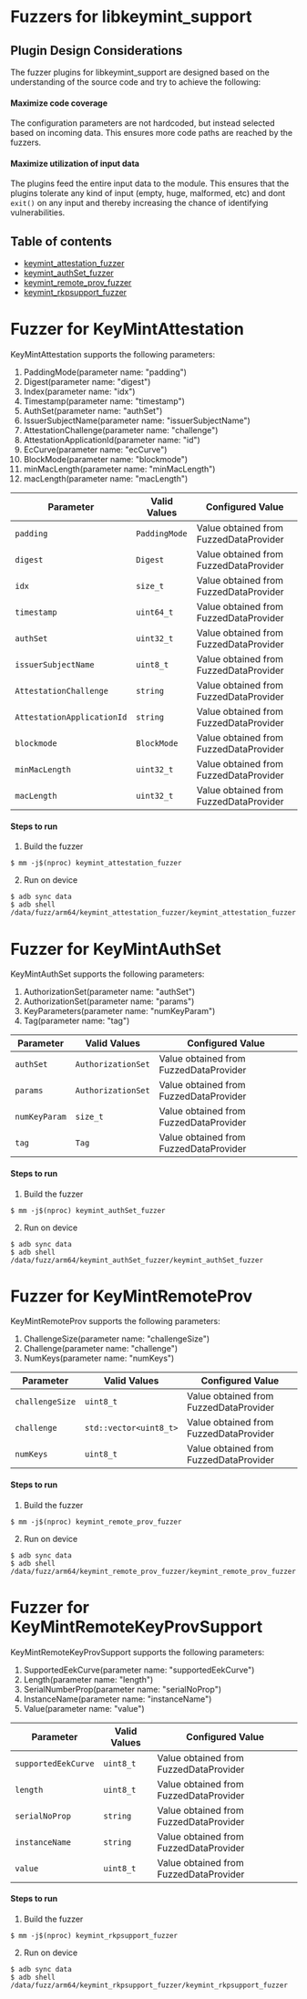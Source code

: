 # Fuzzers for libkeymint_support

## Plugin Design Considerations
The fuzzer plugins for libkeymint_support are designed based on the understanding of the source code and try to achieve the following:

#### Maximize code coverage
The configuration parameters are not hardcoded, but instead selected based on incoming data. This ensures more code paths are reached by the fuzzers.

#### Maximize utilization of input data
The plugins feed the entire input data to the module. This ensures that the plugins tolerate any kind of input (empty, huge, malformed, etc) and dont `exit()` on any input and thereby increasing the chance of identifying vulnerabilities.

## Table of contents
+ [keymint_attestation_fuzzer](#KeyMintAttestation)
+ [keymint_authSet_fuzzer](#KeyMintAuthSet)
+ [keymint_remote_prov_fuzzer](#KeyMintRemoteProv)
+ [keymint_rkpsupport_fuzzer](#KeyMintRemoteKeyProvSupport)

# <a name="KeyMintAttestation"></a> Fuzzer for KeyMintAttestation
KeyMintAttestation supports the following parameters:
1. PaddingMode(parameter name: "padding")
2. Digest(parameter name: "digest")
3. Index(parameter name: "idx")
4. Timestamp(parameter name: "timestamp")
5. AuthSet(parameter name: "authSet")
6. IssuerSubjectName(parameter name: "issuerSubjectName")
7. AttestationChallenge(parameter name: "challenge")
8. AttestationApplicationId(parameter name: "id")
9. EcCurve(parameter name: "ecCurve")
10. BlockMode(parameter name: "blockmode")
11. minMacLength(parameter name: "minMacLength")
12. macLength(parameter name: "macLength")

| Parameter| Valid Values| Configured Value|
|------------- |--------------| -------------------- |
|`padding`| `PaddingMode` |Value obtained from FuzzedDataProvider|
|`digest`| `Digest` |Value obtained from FuzzedDataProvider|
|`idx`| `size_t` |Value obtained from FuzzedDataProvider|
|`timestamp`| `uint64_t` |Value obtained from FuzzedDataProvider|
|`authSet`| `uint32_t` |Value obtained from FuzzedDataProvider|
|`issuerSubjectName`| `uint8_t` |Value obtained from FuzzedDataProvider|
|`AttestationChallenge`| `string` |Value obtained from FuzzedDataProvider|
|`AttestationApplicationId`| `string` |Value obtained from FuzzedDataProvider|
|`blockmode`| `BlockMode` |Value obtained from FuzzedDataProvider|
|`minMacLength`| `uint32_t` |Value obtained from FuzzedDataProvider|
|`macLength`| `uint32_t` |Value obtained from FuzzedDataProvider|

#### Steps to run
1. Build the fuzzer
```
$ mm -j$(nproc) keymint_attestation_fuzzer
```
2. Run on device
```
$ adb sync data
$ adb shell /data/fuzz/arm64/keymint_attestation_fuzzer/keymint_attestation_fuzzer
```

# <a name="KeyMintAuthSet"></a> Fuzzer for KeyMintAuthSet
KeyMintAuthSet supports the following parameters:
1. AuthorizationSet(parameter name: "authSet")
2. AuthorizationSet(parameter name: "params")
3. KeyParameters(parameter name: "numKeyParam")
4. Tag(parameter name: "tag")

| Parameter| Valid Values| Configured Value|
|------------- |--------------| -------------------- |
|`authSet`| `AuthorizationSet` |Value obtained from FuzzedDataProvider|
|`params`| `AuthorizationSet` |Value obtained from FuzzedDataProvider|
|`numKeyParam`| `size_t` |Value obtained from FuzzedDataProvider|
|`tag`| `Tag` |Value obtained from FuzzedDataProvider|

#### Steps to run
1. Build the fuzzer
```
$ mm -j$(nproc) keymint_authSet_fuzzer
```
2. Run on device
```
$ adb sync data
$ adb shell /data/fuzz/arm64/keymint_authSet_fuzzer/keymint_authSet_fuzzer
```

# <a name="KeyMintRemoteProv"></a> Fuzzer for KeyMintRemoteProv
KeyMintRemoteProv supports the following parameters:
1. ChallengeSize(parameter name: "challengeSize")
2. Challenge(parameter name: "challenge")
3. NumKeys(parameter name: "numKeys")

| Parameter| Valid Values| Configured Value|
|------------- |--------------| -------------------- |
|`challengeSize`| `uint8_t` |Value obtained from FuzzedDataProvider|
|`challenge`| `std::vector<uint8_t>` |Value obtained from FuzzedDataProvider|
|`numKeys`| `uint8_t` |Value obtained from FuzzedDataProvider|

#### Steps to run
1. Build the fuzzer
```
$ mm -j$(nproc) keymint_remote_prov_fuzzer
```
2. Run on device
```
$ adb sync data
$ adb shell /data/fuzz/arm64/keymint_remote_prov_fuzzer/keymint_remote_prov_fuzzer
```

# <a name="KeyMintRemoteKeyProvSupport"></a> Fuzzer for KeyMintRemoteKeyProvSupport
KeyMintRemoteKeyProvSupport supports the following parameters:
1. SupportedEekCurve(parameter name: "supportedEekCurve")
2. Length(parameter name: "length")
3. SerialNumberProp(parameter name: "serialNoProp")
4. InstanceName(parameter name: "instanceName")
5. Value(parameter name: "value")

| Parameter| Valid Values| Configured Value|
|------------- |--------------| -------------------- |
|`supportedEekCurve`| `uint8_t` |Value obtained from FuzzedDataProvider|
|`length`| `uint8_t` |Value obtained from FuzzedDataProvider|
|`serialNoProp`| `string` |Value obtained from FuzzedDataProvider|
|`instanceName`| `string` |Value obtained from FuzzedDataProvider|
|`value`| `uint8_t` |Value obtained from FuzzedDataProvider|

#### Steps to run
1. Build the fuzzer
```
$ mm -j$(nproc) keymint_rkpsupport_fuzzer
```
2. Run on device
```
$ adb sync data
$ adb shell /data/fuzz/arm64/keymint_rkpsupport_fuzzer/keymint_rkpsupport_fuzzer
```
